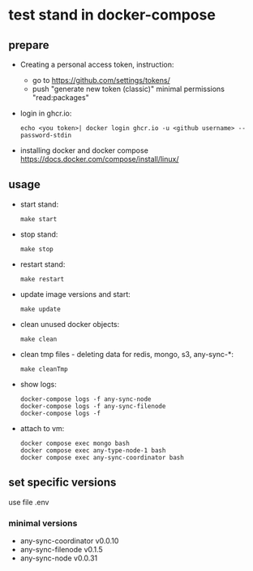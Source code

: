 # test stand in docker-compose

## prepare
* Creating a personal access token, instruction:
  * go to https://github.com/settings/tokens/
  * push "generate new token (classic)"
    minimal permissions "read:packages"

* login in ghcr.io:
  ```
  echo <you token>| docker login ghcr.io -u <github username> --password-stdin
  ```
* installing docker and docker compose https://docs.docker.com/compose/install/linux/

## usage
* start stand:
  ```
  make start
  ```
* stop stand:
  ```
  make stop
  ```
* restart stand:
  ```
  make restart
  ```
* update image versions and start:
  ```
  make update
  ```
* clean unused docker objects:
  ```
  make clean
  ```
* clean tmp files - deleting data for redis, mongo, s3, any-sync-*:
  ```
  make cleanTmp
  ```
* show logs:
  ```
  docker-compose logs -f any-sync-node
  docker-compose logs -f any-sync-filenode
  docker-compose logs -f
  ```
* attach to vm:
  ```
  docker compose exec mongo bash
  docker compose exec any-type-node-1 bash
  docker compose exec any-sync-coordinator bash
  ```

## set specific versions
use file .env
### minimal versions
* any-sync-coordinator v0.0.10
* any-sync-filenode v0.1.5
* any-sync-node v0.0.31
